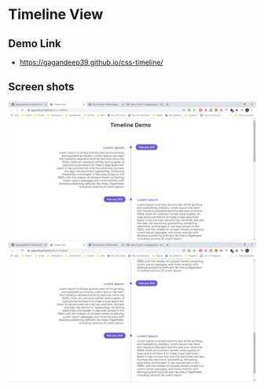 # Timeline View

## Demo Link

- <https://gagandeep39.github.io/css-timeline/>

## Screen shots

![Screenshot 1](./assets/Screenshot_1.png)
![Screenshot 2](./assets/Screenshot_2.png)
